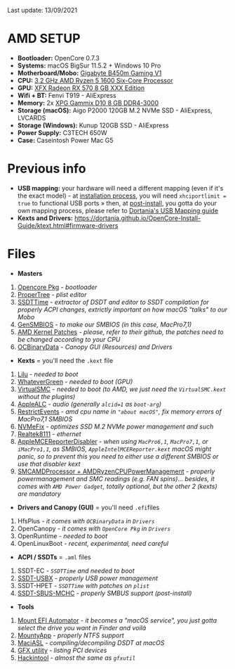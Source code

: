 Last update: 13/09/2021

# AMD SETUP
* **Bootloader:** OpenCore 0.7.3
* **Systems:** macOS BigSur 11.5.2 + Windows 10 Pro
* **Motherboard/Mobo:** [Gigabyte B450m Gaming V1](https://www.gigabyte.com/br/Motherboard/B450M-GAMING-rev-1x/sp#sp)
* **CPU:** [3,2 GHz AMD Ryzen 5 1600 Six-Core Processor](https://www.amd.com/pt/products/cpu/amd-ryzen-5-1600)
* **GPU:** [XFX Radeon RX 570 8 GB XXX Edition](https://www.xfxforce.com/gpus/amd-radeon-tm-rx-570-rs-8gb-xxx-edition-2)
* **Wifi + BT:** Fenvi T919 - AliExpress
* **Memory:** 2x [XPG Gammix D10 8 GB DDR4-3000](https://www.xpg.com/pt/xpg/486)
* **Storage (macOS):** Aigo P2000 120GB M.2 NVMe SSD - AliExpress, LVCARDS
* **Storage (Windows):** Kunup 120GB SSD - AliExpress
* **Power Supply:** C3TECH 650W
* **Case:** Caseintosh Power Mac G5


# Previous info
* **USB mapping:** your hardware will need a different mapping (even if it's the exact model) - at [installation process](#installation-process), you will need `xhciportlimit = true` to functional USB ports » then, at [post-install](#post-install), you gotta do your own mapping process, please refer to [Dortania's USB Mapping guide](https://dortania.github.io/OpenCore-Post-Install/usb/)
* **Kexts and Drivers:** https://dortania.github.io/OpenCore-Install-Guide/ktext.html#firmware-drivers

# Files
* **Masters**
1. [Opencore Pkg](https://github.com/acidanthera/OpenCorePkg/releases/) - *bootloader*
2. [ProperTree](https://github.com/corpnewt/ProperTree) - *plist editor*
3. [SSDTTime](https://github.com/corpnewt/SSDTTime) - *extractor of DSDT and editor to SSDT compilation for properly ACPI changes, extrictly important on how macOS "talks" to our Mobo*
5. [GenSMBIOS](https://github.com/corpnewt/GenSMBIOS) - *to make our SMBIOS (in this case, MacPro7,1)*
6. [AMD Kernel Patches](https://github.com/AMD-OSX/AMD_Vanilla/tree/master) - *please, refer to their github, the patches need to be changed according to your CPU*
7. [OCBinaryData](https://github.com/acidanthera/OcBinaryData) - *Canopy GUI (Resources) and Drivers*

* **Kexts** = you'll need the `.kext` file
1. [Lilu](https://github.com/acidanthera/Lilu/releases/) - *needed to boot*
2. [WhateverGreen](https://github.com/acidanthera/WhateverGreen/releases/) - *needed to boot (GPU)*
3. [VirtualSMC](https://github.com/acidanthera/VirtualSMC/releases/) - *needed to boot (to AMD, we just need the `VirtualSMC.kext` without the plugins)*
4. [AppleALC](https://github.com/acidanthera/AppleALC/releases/) - *audio (generally `alcid=1` as `boot-arg`)*
5. [RestrictEvents](https://github.com/acidanthera/RestrictEvents/releases/) - *amd cpu name in `"about macOS"`, fix memory errors of MacPro7,1 SMBIOS*
6. [NVMeFix](https://github.com/acidanthera/NVMeFix/releases/) - *optimizes SSD M.2 NVMe power management and such*
7. [Realtek8111](https://github.com/Mieze/RTL8111_driver_for_OS_X/releases/) - *ethernet*
8. [AppleMCEReporterDisabler](https://github.com/AMD-OSX/AMD_Vanilla/blob/master/Extra/AppleMCEReporterDisabler.kext.zip) - *when using `MacPro6,1`, `MacPro7,1`, or `iMacPro1,1`, as SMBIOS, `AppleIntelMCEReporter.kext` macOS might panic, so to prevent this you need to either use a different SMBIOS or use that disabler kext*
9. [SMCAMDProcessor + AMDRyzenCPUPowerManagement](https://github.com/trulyspinach/SMCAMDProcessor/releases/) - *properly powermanagement and SMC readings (e.g. FAN spins)... besides, it comes with `AMD Power Gadget`, totally optional, but the other 2 (kexts) are mandatory*
* **Drivers and Canopy (GUI)** = you'll need `.efi`files
1. HfsPlus - *it comes with `OCBinaryData` in `Drivers`*
2. OpenCanopy - *it comes with `OpenCore Pkg` in `Drivers`*
3. OpenRuntime - *needed to boot*
4. OpenLinuxBoot - *recent, experimental, need careful*
* **ACPI / SSDTs** = `.aml` files
1. SSDT-EC - *`SSDTTime` and needed to boot*
2. [SSDT-USBX](https://github.com/dortania/OpenCore-Post-Install/blob/master/extra-files/SSDT-USBX.aml) - *properly USB power management*
3. SSDT-HPET - *`SSDTTime` with patches on `plist`*
4. [SSDT-SBUS-MCHC](https://dortania.github.io/Getting-Started-With-ACPI/Universal/smbus.html) - *properly SMBUS support (post-install)*
* **Tools**
1. [Mount EFI Automator](https://github.com/corpnewt/MountEFI/blob/update/Mount%20EFI%20Automator%20Quick%20Action.zip) - *it becomes a "macOS service", you just gotta select the drive you want in Finder and voilá*
2. [MountyApp](https://mounty.app/) - *properly NTFS support*
3. [MaciASL](https://github.com/acidanthera/MaciASL/releases/) - *compiling/decompiling DSDT at macOS*
4. [GFX utility](https://github.com/acidanthera/gfxutil/releases/) - *listing PCI devices*
5. [Hackintool](https://github.com/headkaze/Hackintool/releases/) - *almost the same as `gfxutil`*
